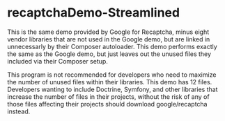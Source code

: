 # recaptchaDemo-Streamlined
This is the same demo provided by Google for Recaptcha, minus eight vendor libraries that are not used in the Google demo, but are linked in unnecessarly by their Composer autoloader.  This demo performs exactly the same as the Google demo, but just leaves out the unused files they included via their Composer setup.

This program is not recommended for developers who need to maximize the number of unused files within their libraries.  This demo has 12 files.  Developers wanting to include Doctrine, Symfony, and other libraries that increase the number of files in their projects, without the risk of any of those files affecting their projects should download google/recaptcha instead.
